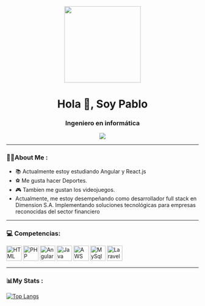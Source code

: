 <div id="header" align="center">
  <img src="https://media.giphy.com/media/zOvBKUUEERdNm/giphy.gif" width="200"/>
  <h1>Hola 👋, Soy Pablo</h1>
  <h3 align="center">Ingeniero en informática</h3>
</div>
<div id="badges" align="center">
  <a href="https://www.linkedin.com/in/pablo-bastian-reyes-canihuan/">
    <img src="https://img.shields.io/badge/Linkedin-blue"/>
  </a>
</div>

---

### 👨‍💻About Me :

- 📚 Actualmente estoy estudiando Angular y React.js
- ⚽ Me gusta hacer Deportes.
- 🎮 Tambien me gustan los videojuegos.
- Actualmente, me estoy desempeñando como desarrollador full stack en Dimension S.A. Implementando soluciones tecnológicas para empresas reconocidas del sector financiero
---

<div align="left">
  <h3>💻 Competencias: </h3>
  <img src="https://cdn1.iconfinder.com/data/icons/logotypes/32/badge-html-5-512.png" title="HTML5" alt="HTML" width="40" height="40"/>
  <img src="https://cdn4.iconfinder.com/data/icons/logos-3/568/php-logo-512.png" title="PHP" alt="PHP" width="40" height="40"/>
  <img src="https://cdn4.iconfinder.com/data/icons/logos-and-brands/512/21_Angular_logo_logos-256.png" title="Angular" alt="Angular"         width="40" height="40"/>
  <img src="https://cdn4.iconfinder.com/data/icons/logos-and-brands/512/181_Java_logo_logos-256.png" title="Java" alt="Java" width="40"       height="40"/>
  <img src="https://cdn0.iconfinder.com/data/icons/font-awesome-brands-vol-1/640/aws-256.png" title="AWS" alt="AWS" width="40"               height="40"/>
  <img src="https://cdn4.iconfinder.com/data/icons/logos-3/181/MySQL-256.png" title="MySql" alt="MySql" width="40" height="40"/>
  <img src="https://cdn4.iconfinder.com/data/icons/logos-and-brands/512/194_Laravel_logo_logos-256.png" title="Laravel" alt="Laravel"        width="40" height="40"/>
</div>

---

### 📊My Stats :

[![Top Langs](https://github-readme-stats.vercel.app/api/top-langs/?username=Pablreyesc&layout=donut)](https://github.com/anuraghazra/github-readme-stats)

